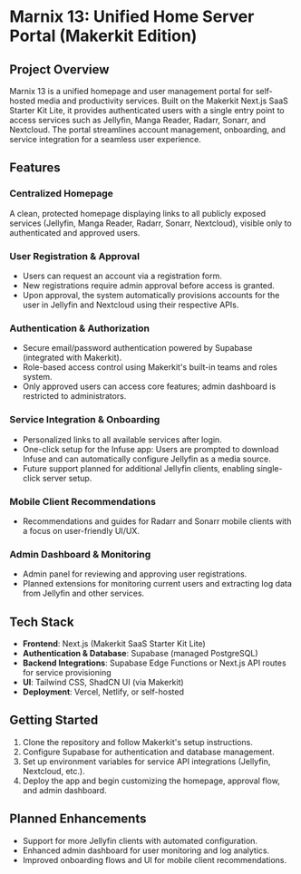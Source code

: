 # Marnix 13: Unified Home Server Portal (Makerkit Edition)

## Project Overview

Marnix 13 is a unified homepage and user management portal for self-hosted media and productivity services. Built on the Makerkit Next.js SaaS Starter Kit Lite, it provides authenticated users with a single entry point to access services such as Jellyfin, Manga Reader, Radarr, Sonarr, and Nextcloud. The portal streamlines account management, onboarding, and service integration for a seamless user experience.

## Features

### Centralized Homepage

A clean, protected homepage displaying links to all publicly exposed services (Jellyfin, Manga Reader, Radarr, Sonarr, Nextcloud), visible only to authenticated and approved users.

### User Registration & Approval

- Users can request an account via a registration form.
- New registrations require admin approval before access is granted.
- Upon approval, the system automatically provisions accounts for the user in Jellyfin and Nextcloud using their respective APIs.

### Authentication & Authorization

- Secure email/password authentication powered by Supabase (integrated with Makerkit).
- Role-based access control using Makerkit's built-in teams and roles system.
- Only approved users can access core features; admin dashboard is restricted to administrators.

### Service Integration & Onboarding

- Personalized links to all available services after login.
- One-click setup for the Infuse app: Users are prompted to download Infuse and can automatically configure Jellyfin as a media source.
- Future support planned for additional Jellyfin clients, enabling single-click server setup.

### Mobile Client Recommendations

- Recommendations and guides for Radarr and Sonarr mobile clients with a focus on user-friendly UI/UX.

### Admin Dashboard & Monitoring

- Admin panel for reviewing and approving user registrations.
- Planned extensions for monitoring current users and extracting log data from Jellyfin and other services.

## Tech Stack

- **Frontend**: Next.js (Makerkit SaaS Starter Kit Lite)
- **Authentication & Database**: Supabase (managed PostgreSQL)
- **Backend Integrations**: Supabase Edge Functions or Next.js API routes for service provisioning
- **UI**: Tailwind CSS, ShadCN UI (via Makerkit)
- **Deployment**: Vercel, Netlify, or self-hosted

## Getting Started

1. Clone the repository and follow Makerkit's setup instructions.
2. Configure Supabase for authentication and database management.
3. Set up environment variables for service API integrations (Jellyfin, Nextcloud, etc.).
4. Deploy the app and begin customizing the homepage, approval flow, and admin dashboard.

## Planned Enhancements

- Support for more Jellyfin clients with automated configuration.
- Enhanced admin dashboard for user monitoring and log analytics.
- Improved onboarding flows and UI for mobile client recommendations.
